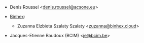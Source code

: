- Denis Roussel \<denis.roussel@acsone.eu\>

- [Binhex](https://binhex.cloud):  
  - Zuzanna Elzbieta Szalaty Szalaty \<zuzanna@binhex.cloud\>

- Jacques-Etienne Baudoux (BCIM) \<je@bcim.be\>
